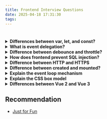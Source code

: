 ```yaml
---
title: Frontend Interview Questions
date: 2025-04-18 17:31:30
tags:
---
```


# 

<details>
  <summary><strong>Differences between var, let, and const?</strong></summary>

#### ✅ Scope

1. Variables declared with `var` do not have block scope. **They can be accessed outside blocks but not outside functions**.
2. Variables declared with `let` have block scope, **accessible only within the declared block**.
3. `const` defines constants, **must be initialized, accessible only in the declared block, and cannot be reassigned**.

#### ✅ Declaration Rules

- A variable name can only be declared once using one of these methods; otherwise, it throws an error.

#### ✅ Difference when using with `this`

| Feature | var / let / const |
|--------|--------------------|
| Can change `this` context | ✅ Yes |
| First parameter is the object `this` refers to | ✅ Yes |
| No object or `undefined/null` | Defaults to global `window` |
| Parameter passing | `apply` uses array, `call` uses parameter list, `bind` supports multiple arguments |
| Execution method | `apply/call` execute immediately, `bind` returns a new function |

</details>

<details>
  <summary><strong>What is event delegation?</strong></summary>

- Event delegation attaches events to a parent or ancestor element instead of individual child elements.<br/>
- When the event reaches the target element, it bubbles up and triggers the handler on the outer element.

</details>

<details>
  <summary><strong>Difference between debounce and throttle?</strong></summary>

- **Debounce**: Executes only the last trigger. Even if the event keeps firing, it waits until `n` seconds after the last event to execute.
- **Throttle**: Controls the execution frequency. Fires every `n` seconds during continuous event triggers.

</details>

<details>
  <summary><strong>How does frontend prevent SQL injection?</strong></summary>

1. **Parameterized Queries**: Use prepared statements or parameterized queries.
2. **Input Validation**: Ensure user input follows expected format.
3. **Escape Special Characters**: Escape characters when constructing SQL queries.
4. **Limit Permissions**: Restrict user privileges to prevent unsafe operations.
5. **Whitelist Validation**: Only allow expected values in input.
6. **Code Review**: Regularly review code, especially DB-related parts.

</details>

<details>
  <summary><strong>Difference between HTTP and HTTPS</strong></summary>

1. HTTPS requires a certificate from a CA, which may cost money.
2. HTTP transmits data in plaintext, while HTTPS uses SSL encryption.
3. They use different connection methods and ports: HTTP uses 80, HTTPS uses 443.
4. HTTP is stateless; HTTPS combines SSL + HTTP for encrypted, authenticated, secure communication.

</details>

<details>
  <summary><strong>Difference between created and mounted?</strong></summary>

- `created` runs before `mounted`. DOM is not fully rendered, but API requests can be made early here.
- `mounted` is triggered when the DOM has been rendered, so it's suitable for manipulating DOM elements.

</details>

<details>
  <summary><strong>Explain the event loop mechanism</strong></summary>

### 🔁 What is the Event Loop?

JavaScript is single-threaded. In addition to the **call stack**, it relies on **task queues** to control asynchronous code execution order.

This whole process is called the **Event Loop**.

### 🧠 Core Concepts

- Only one event loop in a single thread.
- Multiple task queues:
  - **Macro Tasks**
  - **Micro Tasks**

---

### ⏱ Execution Order

> **Macro Task ➝ Clear all Micro Tasks ➝ Next Macro Task ➝ Clear all Micro Tasks...**

1. Execute a macro task (like the whole script)
2. Execute all micro tasks created during this macro task
3. If micro tasks generate more micro tasks, execute them too
4. Begin the next macro task loop

---

### 🧩 Examples of Macro Tasks

- `script`
- `setTimeout`
- `setInterval`
- `setImmediate` (Node.js)
- `I/O operations`
- `UI rendering`

### 🧬 Examples of Micro Tasks

- `process.nextTick` (Node.js, higher priority)
- `Promise.then / catch / finally`
- `async / await`
- `MutationObserver`

</details>

<details>
  <summary><strong>Explain the CSS box model</strong></summary>

The CSS box model includes IE and standard W3C models.

- In **standard W3C box model**, `width` only includes content. `box-sizing: content-box` (default).
- In **IE box model**, `width` includes content + padding + border. `box-sizing: border-box`.
- `box-sizing: padding-box` includes left/right padding + width.

</details>

<details>
  <summary><strong>Differences between Vue 2 and Vue 3</strong></summary>

1. Two-way binding:
   - Vue 2: uses `Object.defineProperty()` (ES5), which only watches individual properties.
   - Vue 3: uses `Proxy` (ES6), which can observe entire objects and arrays.
2. Lifecycle hooks:
   - Vue 2: `beforeCreate`, `created`, `beforeMount`, `mounted`, etc.
   - Vue 3: `setup`, `onBeforeMount`, `onMounted`, etc.
3. Vue 2 requires a root tag; Vue 3 allows multiple root tags via Fragment.
4. API:
   - Vue 2: Options API (functions and data handled separately).
   - Vue 3: Composition API (related code grouped together).
5. Slots:
   - Named slot: Vue 2 uses `slot=""`, Vue 3 uses `v-slot=""`.
   - Scoped slot: Vue 2 uses `slot-scope="data"`, Vue 3 uses `#data` or `#default="{data}"`.

</details>

## Recommendation

- [Just for Fun](https://edunextgen1.com)
